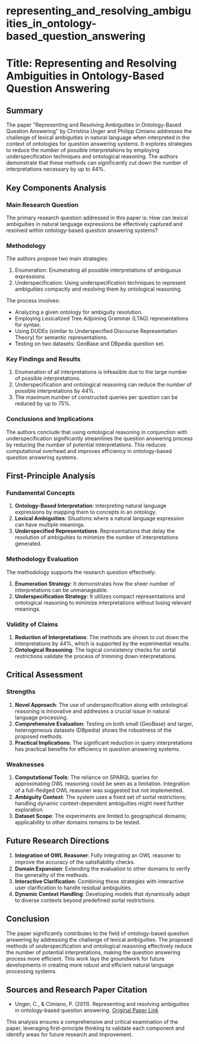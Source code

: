 # representing_and_resolving_ambiguities_in_ontology-based_question_answering

# Title: Representing and Resolving Ambiguities in Ontology-Based Question Answering

## Summary
The paper "Representing and Resolving Ambiguities in Ontology-Based Question Answering" by Christina Unger and Philipp Cimiano addresses the challenge of lexical ambiguities in natural language when interpreted in the context of ontologies for question answering systems. It explores strategies to reduce the number of possible interpretations by employing underspecification techniques and ontological reasoning. The authors demonstrate that these methods can significantly cut down the number of interpretations necessary by up to 44%.

## Key Components Analysis

### Main Research Question
The primary research question addressed in this paper is: How can lexical ambiguities in natural language expressions be effectively captured and resolved within ontology-based question answering systems?

### Methodology
The authors propose two main strategies:
1. Enumeration: Enumerating all possible interpretations of ambiguous expressions.
2. Underspecification: Using underspecification techniques to represent ambiguities compactly and resolving them by ontological reasoning.

The process involves:
- Analyzing a given ontology for ambiguity resolution.
- Employing Lexicalized Tree Adjoining Grammar (LTAG) representations for syntax.
- Using DUDEs (similar to Underspecified Discourse Representation Theory) for semantic representations.
- Testing on two datasets: GeoBase and DBpedia question set.

### Key Findings and Results
1. Enumeration of all interpretations is infeasible due to the large number of possible interpretations.
2. Underspecification and ontological reasoning can reduce the number of possible interpretations by 44%.
3. The maximum number of constructed queries per question can be reduced by up to 75%.

### Conclusions and Implications
The authors conclude that using ontological reasoning in conjunction with underspecification significantly streamlines the question answering process by reducing the number of potential interpretations. This reduces computational overhead and improves efficiency in ontology-based question answering systems.

## First-Principle Analysis

### Fundamental Concepts
1. **Ontology-Based Interpretation**: Interpreting natural language expressions by mapping them to concepts in an ontology.
2. **Lexical Ambiguities**: Situations where a natural language expression can have multiple meanings.
3. **Underspecified Representations**: Representations that delay the resolution of ambiguities to minimize the number of interpretations generated.

### Methodology Evaluation
The methodology supports the research question effectively:
1. **Enumeration Strategy**: It demonstrates how the sheer number of interpretations can be unmanageable.
2. **Underspecification Strategy**: It utilizes compact representations and ontological reasoning to minimize interpretations without losing relevant meanings.

### Validity of Claims
1. **Reduction of Interpretations**: The methods are shown to cut down the interpretations by 44%, which is supported by the experimental results.
2. **Ontological Reasoning**: The logical consistency checks for sortal restrictions validate the process of trimming down interpretations.

## Critical Assessment

### Strengths
1. **Novel Approach**: The use of underspecification along with ontological reasoning is innovative and addresses a crucial issue in natural language processing.
2. **Comprehensive Evaluation**: Testing on both small (GeoBase) and larger, heterogeneous datasets (DBpedia) shows the robustness of the proposed methods.
3. **Practical Implications**: The significant reduction in query interpretations has practical benefits for efficiency in question answering systems.

### Weaknesses
1. **Computational Tools**: The reliance on SPARQL queries for approximating OWL reasoning could be seen as a limitation. Integration of a full-ﬂedged OWL reasoner was suggested but not implemented.
2. **Ambiguity Context**: The system uses a fixed set of sortal restrictions; handling dynamic context-dependent ambiguities might need further exploration.
3. **Dataset Scope**: The experiments are limited to geographical domains; applicability to other domains remains to be tested.

## Future Research Directions
1. **Integration of OWL Reasoner**: Fully integrating an OWL reasoner to improve the accuracy of the satisﬁability checks.
2. **Domain Expansion**: Extending the evaluation to other domains to verify the generality of the methods.
3. **Interactive Clarification**: Combining these strategies with interactive user clarification to handle residual ambiguities.
4. **Dynamic Context Handling**: Developing models that dynamically adapt to diverse contexts beyond predefined sortal restrictions.

## Conclusion
The paper significantly contributes to the field of ontology-based question answering by addressing the challenge of lexical ambiguities. The proposed methods of underspecification and ontological reasoning effectively reduce the number of potential interpretations, making the question answering process more efficient. This work lays the groundwork for future developments in creating more robust and efficient natural language processing systems.

## Sources and Research Paper Citation
- Unger, C., & Cimiano, P. (2011). Representing and resolving ambiguities in ontology-based question answering. [Original Paper Link](https://github.com/kingler/mabos-research-papers/blob/main/research-papers/Ontology%20and%20Goal%20Model%20in%20Designing%20BDI%20Multi-Agent%20Systems.pdf)

This analysis ensures a comprehensive and critical examination of the paper, leveraging first-principle thinking to validate each component and identify areas for future research and improvement.